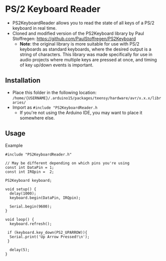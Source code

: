 # PS/2 Keyboard Reader

 - PS2KeyboardReader allows you to read the state of all keys of a PS/2 keyboard in real time.
 - Cloned and modified version of the PS2Keyboard library by Paul Stoffregen: https://github.com/PaulStoffregen/PS2Keyboard
   - **Note**: the original library is more suitable for use with PS/2 keyboards as standard keyboards, where the desired output is a string of characters. This library was made specifically for use in audio projects where multiple keys are pressed at once, and timing of key up/down events is important.

## Installation
 - Place this folder in the following location: `/home/{USERNAME}/.arduino15/packages/teensy/hardware/avr/x.x.x/libraries/`
 - Import as `#include "PS2KeyboardReader.h`
   - If you're not using the Arduino IDE, you may want to place it somewhere else.

## Usage
Example
```
#include "PS2KeyboardReader.h"

// May be different depending on which pins you're using
const int DataPin = 1;
const int IRQpin =  2;

PS2Keyboard keyboard;

void setup() {
  delay(1000);
  keyboard.begin(DataPin, IRQpin);

  Serial.begin(9600);
}

void loop() {
  keyboard.refresh();

 if (keyboard.key_down(PS2_UPARROW)){
  Serial.print('Up Arrow Pressed!\n');
 }

  delay(5);
}
```
